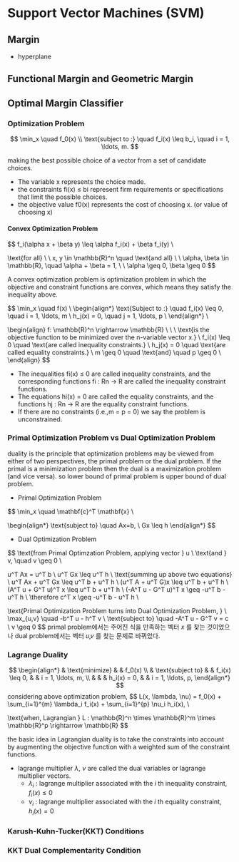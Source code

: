 # Support Vector Machines (SVM)

## Margin
 - hyperplane

## Functional Margin and Geometric Margin

## Optimal Margin Classifier
### Optimization Problem  

$$
\min_x \quad f_0(x) \\
\text{subject to :} \quad f_i(x) \leq b_i, \quad i = 1, \ldots, m. 
$$

making the best possible choice of a vector from a set of candidate choices.
- The variable x represents the choice made.
- the constraints fi(x) ≤ bi represent firm requirements or specifications that limit the possible choices.
- the objective value f0(x) represents the cost of choosing x. (or value of choosing x)

#### Convex Optimization Problem
$$
f_i(\alpha x + \beta y) \leq \alpha f_i(x) + \beta f_i(y) \\

\text{for all} \ \ x, y \in \mathbb{R}^n \quad \text{and all} \ \ \alpha, \beta \in \mathbb{R}, \quad \alpha + \beta = 1, \ \ \alpha \geq 0, \beta \geq 0 
$$

A convex optimization problem is optimization problem in which the objective and
constraint functions are convex, which means they satisfy the inequality above.

$$
\min_x \quad f(x) \\ 
\begin{align*}
\text{Subject to :} \quad f_i(x) \leq 0, \quad i = 1, \ldots, m \\
h_j(x) = 0, \quad j = 1, \ldots, p \\
\end{align*} \\


\begin{align}
f: \mathbb{R}^n \rightarrow \mathbb{R} \ \ \  \text{is the objective function to be minimized over the n-variable vector x.} \\ 
f_i(x) \leq 0 \quad \text{are called inequality constraints.} \\
h_j(x) = 0  \quad \text{are called equality constraints.} \\
m \geq 0 \quad \text{and} \quad p \geq 0 \\ 
\end{align}
$$
- The inequalities fi(x) ≤ 0 are called inequality constraints, and the
corresponding functions fi : Rn → R are called the inequality constraint functions.
- The equations hi(x) = 0 are called the equality constraints, and the functions
hj : Rn → R are the equality constraint functions.
- If there are no constraints (i.e.,m = p = 0) we say the problem is unconstrained.

### Primal Optimization Problem vs Dual Optimization Problem
duality is the principle that optimization problems may be viewed from either of two perspectives, the primal problem or the dual problem. If the primal is a minimization problem then the dual is a maximization problem (and vice versa). so lower bound of primal problem is upper bound of dual problem.

 - Primal Optimization Problem

$$
\min_x \quad \mathbf{c}^T \mathbf{x} \\

\begin{align*}
\text{subject to} \quad Ax=b, \\
Gx \leq h
\end{align*}
$$

 - Dual Optimization Problem

$$
\text{from Primal Optimzation Problem, applying vector } u \ \text{and } v, \quad v \geq 0 \\

u^T Ax = u^T b \\
u^T Gx \leq u^T h \\
\text{summing up above two equations} \\ 
u^T Ax + u^T Gx \leq u^T b + u^T h \\
(u^T A + u^T G)x \leq u^T b + u^T h \\
(A^T u + G^T u)^T x \leq u^T b + u^T h \\
(-A^T u - G^T u)^T x \geq -u^T b - u^T h \\
\therefore c^T x \geq -u^T b - u^T h \\

\text{Primal Optimization Problem turns into Dual Optimization Problem, } \\
\max_{u,v} \quad -b^T u - h^T v \\
\text{subject to} \quad -A^T u - G^T v = c \\
v \geq 0
$$
primal problem에서는 주어진 식을 만족하는 벡터 𝑥 를 찾는 것이었으나 dual problem에서는 벡터 𝑢,𝑣 를 찾는 문제로 바뀌었다.

### Lagrange Duality

$$
\begin{align*}
& \text{minimize} & & f_0(x) \\
& \text{subject to} & & f_i(x) \leq 0, & & i = 1, \ldots, m, \\
& & & h_i(x) = 0, & & i = 1, \ldots, p,
\end{align*}
$$
considering above optimization problem, 
$$
L(x, \lambda, \nu) = f_0(x) + \sum_{i=1}^{m} \lambda_i f_i(x) + \sum_{i=1}^{p} \nu_i h_i(x), \\

\text{when, Lagrangian } L : \mathbb{R}^n \times \mathbb{R}^m \times \mathbb{R}^p \rightarrow \mathbb{R}
$$

the basic idea in Lagrangian duality is to take the constraints into
account by augmenting the objective function with a weighted sum of the constraint
functions.
- lagrange multiplier
$\lambda$, $\nu$ are called the dual variables or lagrange multiplier vectors.
  - $\lambda_i$ : lagrange multiplier associated with the $i$ th inequality constraint,  $f_i(x) \leq 0$
  - $\nu_i$ : lagrange multiplier associated with the $i$ th equality constraint, $h_i(x) = 0$



### Karush-Kuhn-Tucker(KKT) Conditions
### KKT Dual Complementarity Condition